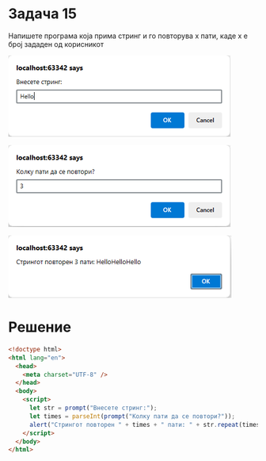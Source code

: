 # Задача 15

Напишете програма која прима стринг и го повторува x пати, каде x е број зададен од корисникот

![image](img/img.png)

![image](img/img_1.png)

![image](img/img_2.png)

# Решение

```html
<!doctype html>
<html lang="en">
  <head>
    <meta charset="UTF-8" />
  </head>
  <body>
    <script>
      let str = prompt("Внесете стринг:");
      let times = parseInt(prompt("Колку пати да се повтори?"));
      alert("Стрингот повторен " + times + " пати: " + str.repeat(times));
    </script>
  </body>
</html>
```

